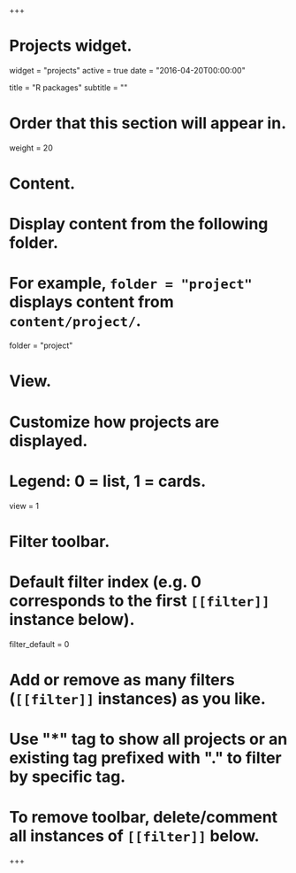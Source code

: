 +++
# Projects widget.
widget = "projects"
active = true
date = "2016-04-20T00:00:00"

title = "R packages"
subtitle = ""

# Order that this section will appear in.
weight = 20

# Content.
# Display content from the following folder.
# For example, `folder = "project"` displays content from `content/project/`.
folder = "project"

# View.
# Customize how projects are displayed.
# Legend: 0 = list, 1 = cards.
view = 1

# Filter toolbar.

# Default filter index (e.g. 0 corresponds to the first `[[filter]]` instance below).
filter_default = 0

# Add or remove as many filters (`[[filter]]` instances) as you like.
# Use "*" tag to show all projects or an existing tag prefixed with "." to filter by specific tag.
# To remove toolbar, delete/comment all instances of `[[filter]]` below.


+++

